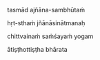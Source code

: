 tasmād ajñāna-sambhūtaṁ

hṛt-sthaṁ jñānāsinātmanaḥ

chittvainaṁ saṁśayaṁ yogam

ātiṣṭhottiṣṭha bhārata